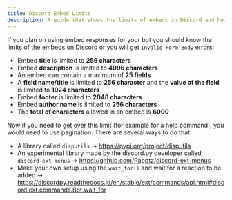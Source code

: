 ```yaml
---
title: Discord Embed Limits
description: A guide that shows the limits of embeds in Discord and how to avoid them.
---
```


If you plan on using embed responses for your bot you should know the limits of the embeds on Discord or you will get `Invalid Form Body` errors:

- Embed **title** is limited to **256 characters**
- Embed **description** is limited to **4096 characters**
- An embed can contain a maximum of **25 fields**
- A **field name/title** is limited to **256 character** and the **value of the field** is limited to **1024 characters**
- Embed **footer** is limited to **2048 characters**
- Embed **author name** is limited to **256 characters**
- The **total of characters** allowed in an embed is **6000**

Now if you need to get over this limit (for example for a help command), you would need to use pagination.
There are several ways to do that:

- A library called `disputils` -> <https://pypi.org/project/disputils>
- An experimental library made by the discord.py developer called `discord-ext-menus` -> <https://github.com/Rapptz/discord-ext-menus>
- Make your own setup using the `wait_for()` and wait for a reaction to be added -> <https://discordpy.readthedocs.io/en/stable/ext/commands/api.html#discord.ext.commands.Bot.wait_for>
